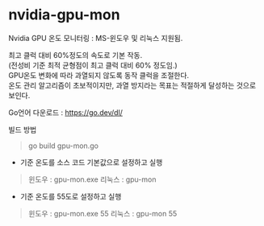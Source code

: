 # nvidia-gpu-mon
Nvidia GPU 온도 모니터링 : MS-윈도우 및 리눅스 지원됨.

최고 클럭 대비 60%정도의 속도로 기본 작동.<br>
(전성비 기준 최적 균형점이 최고 클럭 대비 60% 정도임.)<br>
GPU온도 변화에 따라 과열되지 않도록 동작 클럭을 조절한다.<br>
온도 관리 알고리즘이 초보적이지만, 과열 방지라는 목표는 적절하게 달성하는 것으로 보인다.<br>

Go언어 다운로드 : https://go.dev/dl/

빌드 방법
> go build gpu-mon.go

- 기준 온도를 소스 코드 기본값으로 설정하고 실행
> 윈도우 : gpu-mon.exe 
> 리눅스 : gpu-mon

- 기준 온도를 55도로 설정하고 실행
> 윈도우 : gpu-mon.exe 55
> 리눅스 : gpu-mon 55

